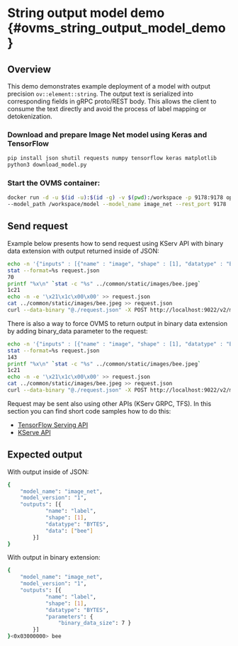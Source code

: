 # String output model demo {#ovms_string_output_model_demo}
## Overview

This demo demonstrates example deployment of a model with output precision `ov::element::string`. The output text is serialized into corresponding fields in gRPC proto/REST body. This allows the client to consume the text directly and avoid the process of label mapping or detokenization.

### Download and prepare Image Net model using Keras and TensorFlow

```bash
pip install json shutil requests numpy tensorflow keras matplotlib
python3 download_model.py
```

### Start the OVMS container:
```bash
docker run -d -u $(id -u):$(id -g) -v $(pwd):/workspace -p 9178:9178 openvino/model_server:latest \
--model_path /workspace/model --model_name image_net --rest_port 9178
```

## Send request
Example below presents how to send request using KServ API with binary data extension with output returned inside of JSON:
```bash
echo -n '{"inputs" : [{"name" : "image", "shape" : [1], "datatype" : "BYTES"}]}' > request.json
stat --format=%s request.json
70
printf "%x\n" `stat -c "%s" ../common/static/images/bee.jpeg`
1c21
echo -n -e '\x21\x1c\x00\x00' >> request.json
cat ../common/static/images/bee.jpeg >> request.json
curl --data-binary "@./request.json" -X POST http://localhost:9022/v2/models/image_net/versions/0/infer -H "Inference-Header-Content-Length: 70"
```
There is also a way to force OVMS to return output in binary data extension by adding binary_data parameter to the request:
```bash
echo -n '{"inputs" : [{"name" : "image", "shape" : [1], "datatype" : "BYTES"}], "outputs" : [{"name" : "label", "parameters" : {"binary_data" : true}}]}' > request.json
stat --format=%s request.json
143
printf "%x\n" `stat -c "%s" ../common/static/images/bee.jpeg`
1c21
echo -n -e '\x21\x1c\x00\x00' >> request.json
cat ../common/static/images/bee.jpeg >> request.json
curl --data-binary "@./request.json" -X POST http://localhost:9022/v2/models/image_net/versions/0/infer -H "Inference-Header-Content-Length: 143" --output response.json
```
Request may be sent also using other APIs (KServ GRPC, TFS). In this section you can find short code samples how to do this:
- [TensorFlow Serving API](./clients_tfs.md)
- [KServe API](./clients_kfs.md)


## Expected output
With output inside of JSON:
```bash
{
    "model_name": "image_net",
    "model_version": "1",
    "outputs": [{
            "name": "label",
            "shape": [1],
            "datatype": "BYTES",
            "data": ["bee"]
        }]
}
```
With output in binary extension:
```bash
{
    "model_name": "image_net",
    "model_version": "1",
    "outputs": [{
            "name": "label",
            "shape": [1],
            "datatype": "BYTES",
            "parameters": {
                "binary_data_size": 7 }
        }]
}<0x03000000> bee
```
